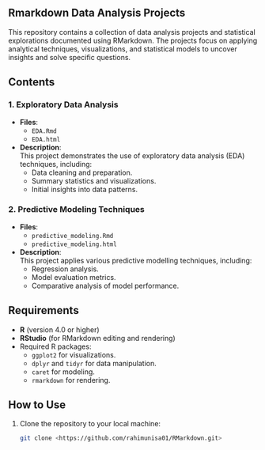 ## Rmarkdown Data Analysis Projects

This repository contains a collection of data analysis projects and statistical explorations documented using RMarkdown. The projects focus on applying analytical techniques, visualizations, and statistical models to uncover insights and solve specific questions.

## Contents

### 1. Exploratory Data Analysis
- **Files**:  
  - `EDA.Rmd`  
  - `EDA.html`
- **Description**:  
  This project demonstrates the use of exploratory data analysis (EDA) techniques, including:
  - Data cleaning and preparation.
  - Summary statistics and visualizations.
  - Initial insights into data patterns.

### 2. Predictive Modeling Techniques
- **Files**:  
  - `predictive_modeling.Rmd`  
  - `predictive_modeling.html`
- **Description**:  
  This project applies various predictive modelling techniques, including:
  - Regression analysis.
  - Model evaluation metrics.
  - Comparative analysis of model performance.

## Requirements

- **R** (version 4.0 or higher)
- **RStudio** (for RMarkdown editing and rendering)
- Required R packages:
  - `ggplot2` for visualizations.
  - `dplyr` and `tidyr` for data manipulation.
  - `caret` for modeling.
  - `rmarkdown` for rendering.

## How to Use

1. Clone the repository to your local machine:
   ```bash
   git clone <https://github.com/rahimunisa01/RMarkdown.git>
